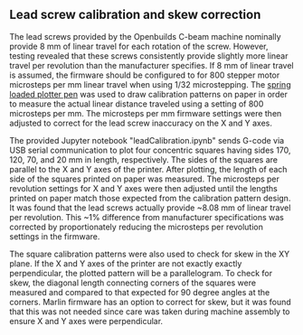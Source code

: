 ## Lead screw calibration and skew correction

The lead screws provided by the Openbuilds C-beam machine nominally provide 8 mm of linear travel for each rotation of the screw.  However, testing revealed that these screws consistently provide slightly more linear travel per revolution than the manufacturer specifies. If 8 mm of linear travel is assumed, the firmware should be configured to for 800 stepper motor microsteps per mm linear travel when using 1/32 microstepping. The [spring loaded plotter pen](https://github.com/matthew-yates/NanodropPrinter/tree/main/hardware/penPlotter) was used to draw calibration patterns on paper in order to measure the actual linear distance traveled using a setting of 800 microsteps per mm. The microsteps per mm firmware settings were then adjusted to correct for the lead screw inaccuracy on the X and Y axes.

The provided Jupyter notebook "leadCalibration.ipynb" sends G-code via USB serial communication to plot four concentric squares having sides 170, 120, 70, and 20 mm in length, respectively.  The sides of the squares are parallel to the X and Y axes of the printer.  After plotting, the length of each side of the squares printed on paper was measured.  The microsteps per revolution settings for X and Y axes were then adjusted until the lengths printed on paper match those expected from the calibration pattern design. It was found that the lead screws actually provide ~8.08 mm of linear travel per revolution. This ~1% difference from manufacturer specifications was corrected by proportionately reducing the microsteps per revolution settings in the firmware.

The square calibration patterns were also used to check for skew in the XY plane. If the X and Y axes of the printer are not exactly exactly perpendicular, the plotted pattern will be a parallelogram. To check for skew, the diagonal length connecting corners of the squares were measured and compared to that expected for 90 degree angles at the corners. Marlin firmware has an option to correct for skew, but it was found that this was not needed since care was taken during machine assembly to ensure X and Y axes were perpendicular.
